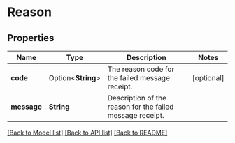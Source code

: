 # Reason

## Properties

Name | Type | Description | Notes
------------ | ------------- | ------------- | -------------
**code** | Option<**String**> | The reason code for the failed message receipt. | [optional]
**message** | **String** | Description of the reason for the failed message receipt. | 

[[Back to Model list]](../README.md#documentation-for-models) [[Back to API list]](../README.md#documentation-for-api-endpoints) [[Back to README]](../README.md)


